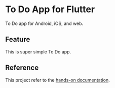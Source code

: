 # To Do App for Flutter

To Do app for Android, iOS, and web.

## Feature

This is super simple To Do app.

## Reference

This project refer to the <a href='https://kikuchy.github.io/flutter_nullsafe_todo_sample/' target='_blank'>hands-on documentation</a>.
